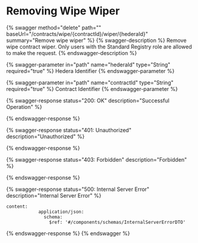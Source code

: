 # Removing Wipe Wiper

{% swagger method="delete" path="" baseUrl="/contracts/wipe/{contractId}/wiper/{hederaId}" summary="Remove wipe wiper" %}
{% swagger-description %}
Remove wipe contract wiper. Only users with the Standard Registry role are allowed to make the request.
{% endswagger-description %}

{% swagger-parameter in="path" name="hederaId" type="String" required="true" %}
Hedera Identifier
{% endswagger-parameter %}

{% swagger-parameter in="path" name="contractId" type="String" required="true" %}
Contract Identifier
{% endswagger-parameter %}

{% swagger-response status="200: OK" description="Successful Operation" %}

{% endswagger-response %}

{% swagger-response status="401: Unauthorized" description="Unauthorized" %}

{% endswagger-response %}

{% swagger-response status="403: Forbidden" description="Forbidden" %}

{% endswagger-response %}

{% swagger-response status="500: Internal Server Error" description="Internal Server Error" %}
```
content:
            application/json:
              schema:
                $ref: '#/components/schemas/InternalServerErrorDTO'
```
{% endswagger-response %}
{% endswagger %}
